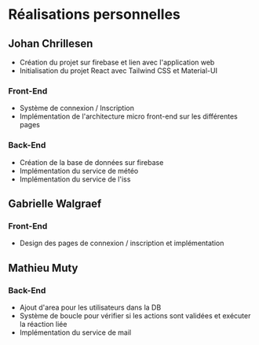 # Réalisations personnelles

## Johan Chrillesen

- Création du projet sur firebase et lien avec l'application web
- Initialisation du projet React avec Tailwind CSS et Material-UI

### Front-End

- Système de connexion / Inscription
- Implémentation de l'architecture micro front-end sur les différentes pages

### Back-End

- Création de la base de données sur firebase
- Implémentation du service de météo
- Implémentation du service de l'iss

## Gabrielle Walgraef

### Front-End

- Design des pages de connexion / inscription et implémentation

## Mathieu Muty

### Back-End

- Ajout d'area pour les utilisateurs dans la DB
- Système de boucle pour vérifier si les actions sont validées et exécuter la réaction liée
- Implémentation du service de mail
